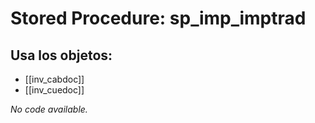 # Stored Procedure: sp_imp_imptrad

## Usa los objetos:
- [[inv_cabdoc]]
- [[inv_cuedoc]]

*No code available.*
